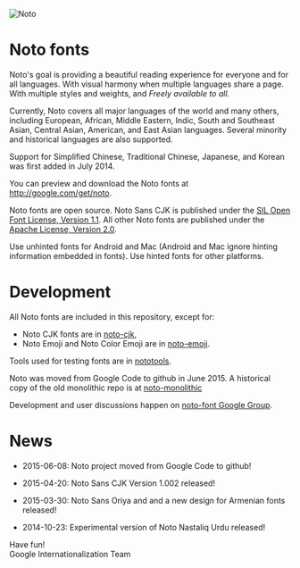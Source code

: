 ![Noto](http://noto.googlecode.com/svn/wiki/images/noto.png)
# Noto fonts

Noto's goal is providing a beautiful reading experience for everyone and for all languages. With visual harmony when multiple languages share a page. With multiple styles and weights, and *Freely available to all.*

Currently, Noto covers all major languages of the world and many others, including European, African, Middle Eastern, Indic, South and Southeast Asian, Central Asian, American, and East Asian languages. Several minority and historical languages are also supported.

Support for Simplified Chinese, Traditional Chinese, Japanese, and Korean was first added in July 2014.

You can preview and download the Noto fonts at http://google.com/get/noto.


Noto fonts are open source. Noto Sans CJK is published under the [SIL Open Font License, Version 1.1](http://scripts.sil.org/cms/scripts/page.php?site_id=nrsi&id=OFL). All other Noto fonts are published under the [Apache License, Version 2.0](http://www.apache.org/licenses/LICENSE-2.0.html).

Use unhinted fonts for Android and Mac (Android and Mac ignore hinting information embedded in fonts). 
Use hinted fonts for other platforms.

# Development

All Noto fonts are included in this repository, except for:

  * Noto CJK fonts are in [noto-cjk](https://github.com/googlei18n/noto-cjk),
  * Noto Emoji and Noto Color Emoji are in [noto-emoji](https://github.com/googlei18n/noto-emoji).

Tools used for testing fonts are in [nototools](https://github.com/googlei18n/nototools).

Noto was moved from Google Code to github in June 2015.  A historical copy of the old monolithic repo is at [noto-monolithic](https://github.com/googlei18n/noto-monolithic)

Development and user discussions happen on [noto-font Google Group](https://groups.google.com/d/forum/noto-font).

# News

* 2015-06-08: Noto project moved from Google Code to github!

* 2015-04-20: Noto Sans CJK Version 1.002 released!

* 2015-03-30: Noto Sans Oriya and and a new design for Armenian fonts released!

* 2014-10-23: Experimental version of Noto Nastaliq Urdu released!

Have fun!<br/>
Google Internationalization Team
